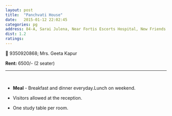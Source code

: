 ```yaml
---
layout: post
title:  "Panchvati House"
date:   2015-01-12 22:02:45
categories: pg
address: 84-A, Sarai Julena, Near Fortis Escorts Hospital, New Friends Colony, New Delhi-110025.
dist: 1.2
ratings:
---
```




:iphone:  9350920868; Mrs. Geeta Kapur



**Rent:**  6500/- (2 seater)



<hr><br>

*  **Meal** - Breakfast and dinner everyday.Lunch on weekend.

*    Visitors allowed at the reception.

*    One study table per room.